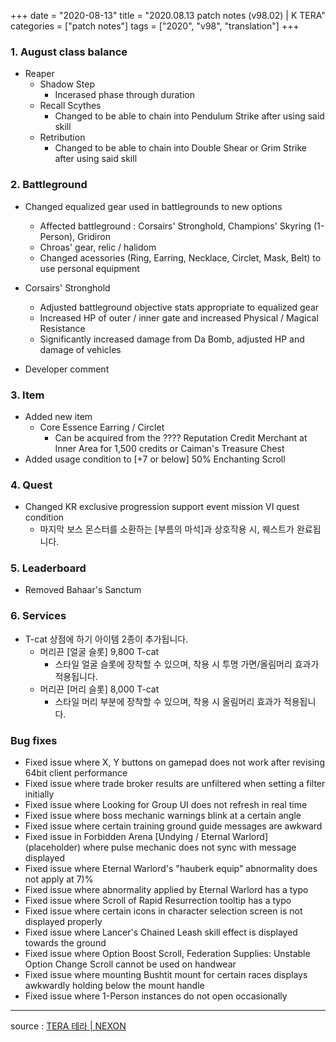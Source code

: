 +++
date = "2020-08-13"
title = "2020.08.13 patch notes (v98.02) | K TERA"
categories = ["patch notes"]
tags = ["2020", "v98", "translation"]
+++

### 1. August class balance
- Reaper
  - Shadow Step
    - Incerased phase through duration
  - Recall Scythes
    - Changed to be able to chain into Pendulum Strike after using said skill
  - Retribution
    - Changed to be able to chain into Double Shear or Grim Strike after using said skill

### 2. Battleground
- Changed equalized gear used in battlegrounds to new options
  - Affected battleground : Corsairs' Stronghold, Champions' Skyring (1-Person), Gridiron
  - Chroas' gear, relic / halidom
  - Changed acessories (Ring, Earring, Necklace, Circlet, Mask, Belt) to use personal equipment
- Corsairs' Stronghold
  - Adjusted battleground objective stats appropriate to equalized gear
  - Increased HP of outer / inner gate and increased Physical / Magical Resistance
  - Significantly increased damage from Da Bomb, adjusted HP and damage of vehicles

- Developer comment

### 3. Item
- Added new item
  - Core Essence Earring / Circlet
    - Can be acquired from the ???? Reputation Credit Merchant at Inner Area for 1,500 credits or Caiman's Treasure Chest
- Added usage condition to [+7 or below] 50% Enchanting Scroll

### 4. Quest
- Changed KR exclusive progression support event mission VI quest condition
  - 마지막 보스 몬스터를 소환하는 [부름의 마석]과 상호작용 시, 퀘스트가 완료됩니다.

### 5. Leaderboard
- Removed Bahaar's Sanctum

### 6. Services
- T-cat 상점에 하기 아이템 2종이 추가됩니다.
  - 머리끈 [얼굴 슬롯] 9,800 T-cat
    - 스타일 얼굴 슬롯에 장착할 수 있으며, 착용 시 투명 가면/올림머리 효과가 적용됩니다.
  - 머리끈 [머리 슬롯] 8,000 T-cat
    - 스타일 머리 부분에 장착할 수 있으며, 착용 시 올림머리 효과가 적용됩니다.


### Bug fixes
- Fixed issue where X, Y buttons on gamepad does not work after revising 64bit client performance
- Fixed issue where trade broker results are unfiltered when setting a filter initially
- Fixed issue where Looking for Group UI does not refresh in real time
- Fixed issue where boss mechanic warnings blink at a certain angle
- Fixed issue where certain training ground guide messages are awkward
- Fixed issue in Forbidden Arena [Undying / Eternal Warlord] (placeholder) where pulse mechanic does not sync with message displayed
- Fixed issue where Eternal Warlord's "hauberk equip" abnormality does not apply at 7)%
- Fixed issue where abnormality applied by Eternal Warlord has a typo
- Fixed issue where Scroll of Rapid Resurrection tooltip has a typo
- Fixed issue where certain icons in character selection screen is not displayed properly
- Fixed issue where Lancer's Chained Leash skill effect is displayed towards the ground
- Fixed issue where Option Boost Scroll, Federation Supplies: Unstable Option Change Scroll cannot be used on handwear
- Fixed issue where mounting Bushtit mount for certain races displays awkwardly holding below the mount handle
- Fixed issue where 1-Person instances do not open occasionally

----

source : [TERA 테라 | NEXON](http://tera.nexon.com/news/update/view.aspx?n4articlesn=446)
